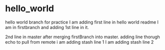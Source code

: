 # hello_world
hello world branch for practice
I am adding first line in hello world readme
I am in firstbranch and adding 1st line in it.

2nd line in master after merging firstBranch into master.
adding line thorugh echo
to pull from remote
i am adding stash line 1
I am adding stash line 2
